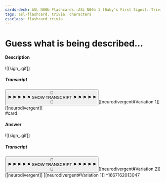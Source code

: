 ```yaml
---
cards-deck: ASL N00b Flashcards::ASL N00b 1 (Baby's First Signs)::Trivia
tags: asl-flashcard, trivia, characters
cssclass: flashcard trivia
---
```


# Guess what is being described...
#### Description
![[sign_.gif]]
##### Transcript
<button class="toggle" id="description-transcript" onclick="showTranscript(this)"><span class="toggle-button-padding">👀</span><br/><span class="toggle-button-padding">⚑ ⚑ ⚑ ⚑ ⚑ </span>SHOW TRANSCRIPT<span class="toggle-button-padding"> ⚑ ⚑ ⚑ ⚑ ⚑</span><br /><span class="toggle-button-padding">👐</span></button>[[neurodivergent#Variation 1]] [[neurodivergent]]
<br>#card

#### Answer
![[sign_.gif]]
##### Transcript
<button class="toggle" id="answer-transcript" onclick="showTranscript(this)"><span class="toggle-button-padding">👀</span><br/><span class="toggle-button-padding">⚑ ⚑ ⚑ ⚑ ⚑ </span>SHOW TRANSCRIPT<span class="toggle-button-padding"> ⚑ ⚑ ⚑ ⚑ ⚑</span><br /><span class="toggle-button-padding">👐</span></button>[[neurodivergent#Variation 2]] [[neurodivergent]] [[neurodivergent#Variation 1]]
^1667162013047
